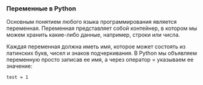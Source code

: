 ### Переменные в Python

Основным понятием любого языка программирования является переменная. Переменная представляет собой контейнер, в котором мы можем хранить какие-либо данные, например, строки или числа.

Каждая переменная должна иметь имя, которое может состоять из латинских букв, чисел и знаков подчеркивания. В Python мы объявляем переменную просто записав ее имя, а через оператор = указываем ее значение:

`test = 1`